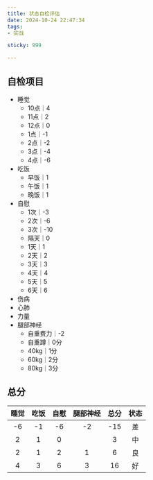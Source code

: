 ```yaml
---
title: 状态自检评估
date: 2024-10-24 22:47:34
tags:
- 实战

sticky: 999

---
```


## 自检项目

- 睡觉
  - 10点｜4
  - 11点｜2
  - 12点｜0
  - 1点｜-1
  - 2点｜-2
  - 3点｜-4
  - 4点｜-6
- 吃饭
  - 早饭｜1
  - 午饭｜1
  - 晚饭｜1
- 自慰
  - 1次｜-3
  - 2次｜-6
  - 3次｜-10
  - 隔天｜0
  - 1天｜1
  - 2天｜2
  - 3天｜3
  - 4天｜4
  - 5天｜5
  - 6天｜6
- 伤病
- 心肺
- 力量
- 腿部神经
  - 自重费力｜-2
  - 自重蹲｜0分
  - 40kg｜1分
  - 60kg｜2分
  - 80kg｜3分

## 总分



| 睡觉 | 吃饭 | 自慰 | 腿部神经 | 总分 | 状态 |
| :--: | :--: | :--: | :------: | :--: | :--: |
|  -6  |  -1  |  -6  |    -2    | -15  |  差  |
|  2   |  1   |  0   |          |  3   |  中  |
|  2   |  1   |  2   |    1     |  6   |  良  |
|  4   |  3   |  6   |    3     |  16  |  好  |

